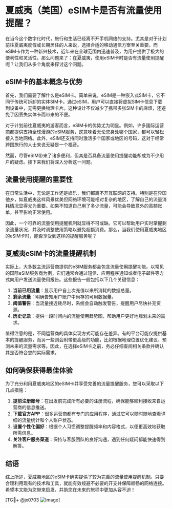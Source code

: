 # 夏威夷（美国）eSIM卡是否有流量使用提醒？

在当今这个数字化时代，旅行和生活已经离不开手机网络的支持。尤其是对于计划前往夏威夷度假或长期居住的人来说，选择合适的移动通信方案至关重要。而eSIM卡作为一种新兴技术，近年来在全球范围内迅速普及，为用户提供了极大的便利性和灵活性。那么问题来了：在夏威夷，使用eSIM卡时是否有流量使用提醒呢？让我们从多个角度来探讨这个问题。

## eSIM卡的基本概念与优势

首先，我们需要了解什么是eSIM卡。简单来说，eSIM是一种嵌入式SIM卡，它不同于传统可拆卸的实体SIM卡。通过eSIM，用户可以直接将虚拟SIM卡信息下载到设备中，无需更换物理卡片。这种设计不仅减少了携带多张SIM卡的麻烦，还避免了因丢失实体卡而带来的不便。

对于计划前往夏威夷的游客而言，eSIM卡的优势尤为明显。例如，许多国际运营商都提供支持全球漫游的eSIM服务，这意味着无论您身处哪个国家，都可以轻松接入当地网络。此外，eSIM还支持同时激活多个国家或地区的号码，这对于经常跨国旅行的人士来说无疑是一个福音。

然而，尽管eSIM带来了诸多便利，但其是否具备流量使用提醒功能却成为不少用户的疑虑。接下来我们将深入分析这一问题。

## 流量使用提醒的重要性

在日常生活中，无论是工作还是娱乐，我们都离不开互联网的支持。特别是在异国他乡，如夏威夷这样风景优美但网络环境可能相对复杂的地区，了解自己的流量消耗情况显得尤为重要。如果不知道自己用了多少流量，可能会导致意外的高额账单，甚至影响正常使用。

因此，一个可靠的流量使用提醒机制就显得不可或缺。它可以帮助用户实时掌握剩余流量状况，并及时调整使用策略以避免超额消费。那么，当我们使用夏威夷地区的eSIM卡时，能否享受到这样的提醒服务呢？

## 夏威夷eSIM卡的流量提醒机制

实际上，大多数主流运营商提供的eSIM服务都会包含流量使用提醒功能。以常见的国际eSIM服务商为例，它们通常会通过短信、应用程序通知或者电子邮件等方式向用户发送流量使用报告。这些报告一般包括以下几个关键信息：

1. **当前已用流量**：显示用户自上次充值以来所消耗的数据总量。
2. **剩余流量**：明确告知用户账户中尚存的可用数据量。
3. **阈值警告**：当流量接近耗尽时，系统会自动触发警告，提醒用户尽快补充资源。
4. **历史记录**：提供一段时间内的流量使用趋势图，帮助用户更好地规划未来的需求。

值得注意的是，不同运营商的具体实现方式可能存在差异。有的平台可能仅提供基本的提醒服务，而另一些则会附带更高级的功能，比如根据地理位置优化建议、预测未来的流量需求等。因此，在选择eSIM卡之前，务必仔细查阅相关条款并确认其是否符合您的实际需求。

## 如何确保获得最佳体验

为了充分利用夏威夷地区的eSIM卡并享受完善的流量提醒服务，您可以采取以下几点措施：

1. **提前注册账号**：在出发前完成所有必要的注册流程，确保能够顺利接收来自运营商的信息推送。
2. **下载官方APP**：很多运营商都有专门的应用程序，通过它可以随时随地查看详细的流量统计和个人账户状态。
3. **设置个性化偏好**：根据个人习惯调整提醒频率和内容格式，以便更高效地获取所需信息。
4. **关注客户服务渠道**：保持与客服团队的良好沟通，遇到任何疑问都能快速得到解答。

## 结语

综上所述，夏威夷地区的eSIM卡确实提供了较为完善的流量使用提醒机制。只要合理利用现有的技术和工具，就能有效规避不必要的开支并保障顺畅的网络连接。希望本文能为您带来启发，并助您在未来的旅程中更加从容不迫！

[TG💪+ @jx0703 ![Image](https://github.com/user-attachments/assets/dbca1d08-cadb-493c-b0ec-ad6f7a83f270)]